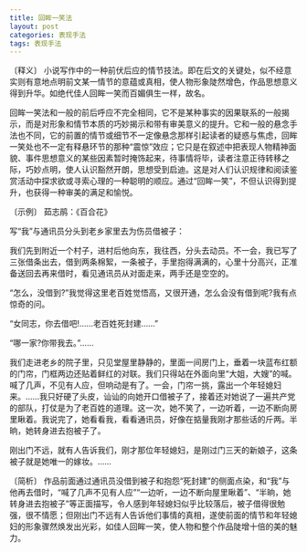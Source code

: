 ```yaml
---
title: 回眸一笑法
layout: post
categories: 表现手法
tags: 表现手法
---
```


〔释义〕 小说写作中的一种前伏后应的情节技法。即在后文的关键处，似不经意实则有意地点明前文某一情节的意蕴或真相，使人物形象陡然增色，作品思想意义得到升华。如绝代佳人回眸一笑而百媚俱生一样，故名。

回眸一笑法和一般的前后呼应不完全相同，它不是某种事实的因果联系的一般揭示，而是对形象和情节本质的巧妙揭示和带有审美意义的提升。它和一般的悬念手法也不同，它的前置的情节或细节不一定像悬念那样引起读者的疑惑与焦虑，回眸一笑处也不一定有释悬环节的那种“震惊”效应；它只是在叙述中把表现人物精神面貌、事件思想意义的某些因素暂时掩饰起来，待事情将毕，读者注意正待转移之际，巧妙点明，使人认识豁然开朗，思想受到启迪。这是对人们认识规律和阅读鉴赏活动中探求欲或寻索心理的一种聪明的顺应。通过“回眸一笑”，不但认识得到提升，也获得一种审美的满足和愉悦。

〔示例〕 茹志鹃：《百合花》

写“我”与通讯员分头到老乡家里去为伤员借被子：

我们先到附近一个村子，进村后他向东，我往西，分头去动员。不一会，我已写了三张借条出去，借到两条棉絮，一条被子，手里抱得满满的，心里十分高兴，正准备送回去再来借时，看见通讯员从对面走来，两手还是空空的。

“怎么，没借到?”我觉得这里老百姓觉悟高，又很开通，怎么会没有借到呢?我有点惊奇的问。

“女同志，你去借吧!……老百姓死封建……”

“哪一家?你带我去。”……

我们走进老乡的院子里，只见堂屋里静静的，里面一间房门上，垂着一块蓝布红额的门帘，门框两边还贴着鲜红的对联。我们只得站在外面向里“大姐，大嫂”的喊。喊了几声，不见有人应，但响动是有了。一会，门帘一挑，露出一个年轻媳妇来。……我只好硬了头皮，讪讪的向她开口借被子了，接着还对她说了一遍共产党的部队，打仗是为了老百姓的道理。这一次，她不笑了，一边听着，一边不断向房里瞅着。我说完了，她看看我，看看通讯员，好像在掂量我刚才那些话的斤两。半晌，她转身进去抱被子了。

刚出门不远，就有人告诉我们，刚才那位年轻媳妇，是刚过门三天的新娘子，这条被子就是她唯一的嫁妆。……

〔简析〕 作品前面通过通讯员没借到被子和抱怨“死封建”的侧面点染，和“我”与他再去借时，“喊了几声不见有人应”“一边听，一边不断向屋里瞅着”、“半晌，她转身进去抱被子”等正面描写，令人感到年轻媳妇似乎比较落后，被子借得很勉强，很不情愿；但刚出门不远有人告诉他们事情的真相，遂使前面的情节和年轻媳妇的形象骤然焕发出光彩，如佳人回眸一笑，使人物和整个作品陡增十倍的美的魅力。 